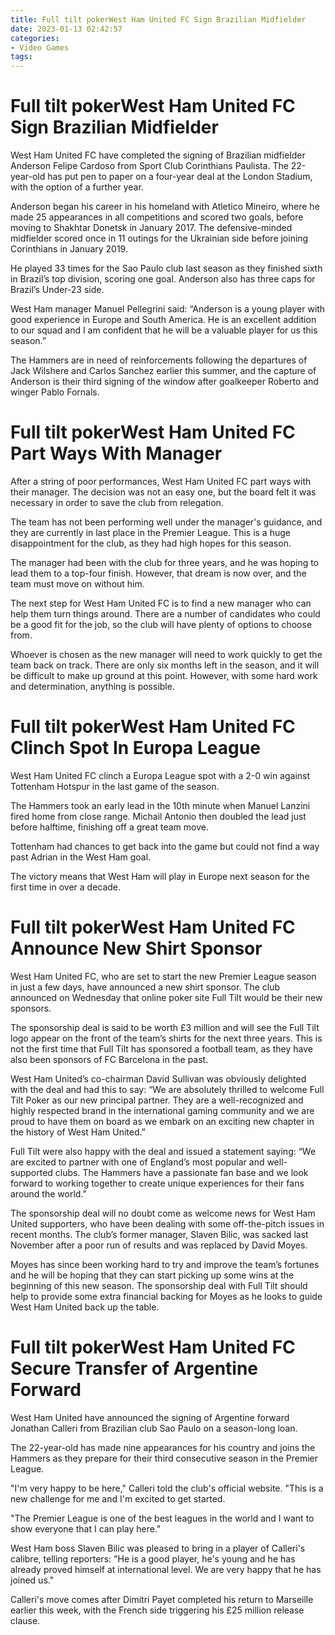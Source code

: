 ```yaml
---
title: Full tilt pokerWest Ham United FC Sign Brazilian Midfielder
date: 2023-01-13 02:42:57
categories:
- Video Games
tags:
---
```



#  Full tilt pokerWest Ham United FC Sign Brazilian Midfielder

West Ham United FC have completed the signing of Brazilian midfielder Anderson Felipe Cardoso from Sport Club Corinthians Paulista. The 22-year-old has put pen to paper on a four-year deal at the London Stadium, with the option of a further year.

Anderson began his career in his homeland with Atletico Mineiro, where he made 25 appearances in all competitions and scored two goals, before moving to Shakhtar Donetsk in January 2017. The defensive-minded midfielder scored once in 11 outings for the Ukrainian side before joining Corinthians in January 2019.

He played 33 times for the Sao Paulo club last season as they finished sixth in Brazil’s top division, scoring one goal. Anderson also has three caps for Brazil’s Under-23 side.

West Ham manager Manuel Pellegrini said: “Anderson is a young player with good experience in Europe and South America. He is an excellent addition to our squad and I am confident that he will be a valuable player for us this season.”

The Hammers are in need of reinforcements following the departures of Jack Wilshere and Carlos Sanchez earlier this summer, and the capture of Anderson is their third signing of the window after goalkeeper Roberto and winger Pablo Fornals.

#  Full tilt pokerWest Ham United FC Part Ways With Manager

After a string of poor performances, West Ham United FC part ways with their manager. The decision was not an easy one, but the board felt it was necessary in order to save the club from relegation.

The team has not been performing well under the manager's guidance, and they are currently in last place in the Premier League. This is a huge disappointment for the club, as they had high hopes for this season.

The manager had been with the club for three years, and he was hoping to lead them to a top-four finish. However, that dream is now over, and the team must move on without him.

The next step for West Ham United FC is to find a new manager who can help them turn things around. There are a number of candidates who could be a good fit for the job, so the club will have plenty of options to choose from.

 Whoever is chosen as the new manager will need to work quickly to get the team back on track. There are only six months left in the season, and it will be difficult to make up ground at this point. However, with some hard work and determination, anything is possible.

#  Full tilt pokerWest Ham United FC Clinch Spot In Europa League

West Ham United FC clinch a Europa League spot with a 2-0 win against Tottenham Hotspur in the last game of the season.

The Hammers took an early lead in the 10th minute when Manuel Lanzini fired home from close range. Michail Antonio then doubled the lead just before halftime, finishing off a great team move.

Tottenham had chances to get back into the game but could not find a way past Adrian in the West Ham goal.

The victory means that West Ham will play in Europe next season for the first time in over a decade.

#  Full tilt pokerWest Ham United FC Announce New Shirt Sponsor

West Ham United FC, who are set to start the new Premier League season in just a few days, have announced a new shirt sponsor. The club announced on Wednesday that online poker site Full Tilt would be their new sponsors.

The sponsorship deal is said to be worth £3 million and will see the Full Tilt logo appear on the front of the team’s shirts for the next three years. This is not the first time that Full Tilt has sponsored a football team, as they have also been sponsors of FC Barcelona in the past.

West Ham United’s co-chairman David Sullivan was obviously delighted with the deal and had this to say: “We are absolutely thrilled to welcome Full Tilt Poker as our new principal partner. They are a well-recognized and highly respected brand in the international gaming community and we are proud to have them on board as we embark on an exciting new chapter in the history of West Ham United.”

Full Tilt were also happy with the deal and issued a statement saying: “We are excited to partner with one of England’s most popular and well-supported clubs. The Hammers have a passionate fan base and we look forward to working together to create unique experiences for their fans around the world.”

The sponsorship deal will no doubt come as welcome news for West Ham United supporters, who have been dealing with some off-the-pitch issues in recent months. The club’s former manager, Slaven Bilic, was sacked last November after a poor run of results and was replaced by David Moyes.

Moyes has since been working hard to try and improve the team’s fortunes and he will be hoping that they can start picking up some wins at the beginning of this new season. The sponsorship deal with Full Tilt should help to provide some extra financial backing for Moyes as he looks to guide West Ham United back up the table.

#  Full tilt pokerWest Ham United FC Secure Transfer of Argentine Forward

West Ham United have announced the signing of Argentine forward Jonathan Calleri from Brazilian club Sao Paulo on a season-long loan.

The 22-year-old has made nine appearances for his country and joins the Hammers as they prepare for their third consecutive season in the Premier League.

"I'm very happy to be here," Calleri told the club's official website. "This is a new challenge for me and I'm excited to get started.

"The Premier League is one of the best leagues in the world and I want to show everyone that I can play here."

West Ham boss Slaven Bilic was pleased to bring in a player of Calleri's calibre, telling reporters: "He is a good player, he's young and he has already proved himself at international level. We are very happy that he has joined us."

 Calleri's move comes after Dimitri Payet completed his return to Marseille earlier this week, with the French side triggering his £25 million release clause.